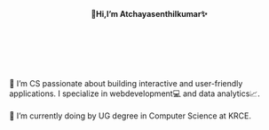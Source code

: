 <header><strong>
👋Hi,I’m Atchayasenthilkumar✨
</header></strong><br><br><br>
<body>
     <body class="bg-gray-100 flex justify-center items-center h-screen">
     <div class="quiz-container bg-white p-8 rounded shadow-md text-center max-w-lg">
 👀 I’m CS passionate about building interactive and user-friendly applications. I specialize in webdevelopment💻 and data analytics📈. <br><br>
 🌱 I’m currently doing by UG degree in Computer Science at KRCE.<br><br>
<button id="restart" class="mt-4 px-4 py-2 bg-blue-500 text-white rounded hidden>
<h3><b>📚Certifications<br><br></b></h3>
</button>
 -Introduction of internet of things<br><br>
 -AWS Cloud Practitioner<br><br>

 <button id="restart" class="mt-4 px-4 py-2 bg-blue-500 text-white rounded hidden>
 <h3><b>💻Internships<br><br></b></h3></button>

-Data Analytics<br><br>
-Web development<br><br>

 <button id="restart" class="mt-4 px-4 py-2 bg-blue-500 text-white rounded hidden>
 <h3><b>🖥️Projects<br><br></b></h3></button>

1.Salesforcecasting By MachineLearning<br><br>
2.Passwordless Authendication for platform<br><br>
3.Bus Routing and Scheduling Management System<br><br>
4.Online Learning Platform -MindSpark<br><br>
5.Online Pharmacy - HealthMart<br><br>
6.Language Learning Platform - GlobalTongue<br><br>

 <button id="restart" class="mt-4 px-4 py-2 bg-blue-500 text-white rounded hidden><h3><b>💪Skills<br><br></b></h3></button>

-JAVA<br><br>
-SQL<br><br>
-R<br><br>
-HTML<br><br>
-CSS<br><br>
-JavaScript<br><br>
-Tableau<br><br>

</body><br><br>

<footer>
  Follow me on linkedin
  🔗https://www.linkedin.com/in/atchaya-senthilkumar-6ba9ab257
</footer>


